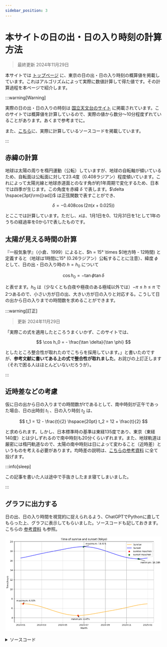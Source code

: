 ```yaml
---
sidebar_position: 3
---
```


# 本サイトの日の出・日の入り時刻の計算方法

> 最終更新 2024年11月29日

本サイトでは [トップページ](https://kacchan-next.vercel.app/) に、東京の日の出・日の入り時刻の概算値を掲載しています。これはアルゴリズムによって実際に数値計算して得た値です。その計算過程を本ページで紹介します。

:::warning[Warning]

実際の日の出・日の入りの時刻は [国立天文台のサイト](https://eco.mtk.nao.ac.jp/koyomi/dni/) に掲載されています。このサイトでは概算値を計算しているので、実際の値から数分〜10分程度ずれていることがあります。あくまで参考までに。

また、[こちら](https://github.com/random776/kacchan_next/blob/main/src/app/Basic/hinode.tsx)に、実際に計算しているソースコードを掲載しています。

:::

## 赤緯の計算

地球は太陽の周りを楕円運動（公転）していますが、地球の自転軸が傾いているため、自転面は公転面に対して23.4度（0.408ラジアン）程度傾いています。これによって太陽光線と地球赤道面とのなす角が約1年周期で変化するため、日本では四季が生じます。この角度を赤緯 $\delta$ で表します。$\delta \hspace{3pt}\rm{[rad]}$ は正弦関数で表すことができ、

$$
 \delta = -0.408 \cos \left(2 \pi \left(x + 0.025 \right)\right)
$$

とここでは計算しています。ただし、$x$は、1月1日を0、12月31日を1として1年のうちの経過率を0から1で表したものです。

## 太陽が見える時間の計算

『一般気象学』（小倉、1999）によると、$h = 15° \times $(地方時 - 12時間) と定義すると（地球は1時間に15° (0.26ラジアン）公転することに注意）、緯度 $\phi$ として、日の出・日の入り時の $h = h_0$ について

$$
    \cos h_0 = - \tan \phi \tan \delta
$$

と表せます。$h_0$ は（少なくとも白夜や極夜のある極域以外では）$-\pi \le h \le \pi$ で2つあるので、小さい方が日の出、大きい方が日の入りと対応する。こうして日の出から日の入りまでの時間数を求めることができます。

:::warning[訂正]

> 更新 2024年11月29日

「実際この式を適用したところうまくいかず、このサイトでは、

$$
    \cos h_0 = - \frac{\tan \delta}{\tan \phi}
$$

としたところ整合性が取れたのでこちらを採用しています。」と書いたのですが、**参考文献に書いてある上の式で整合性が取れました**。お詫びの上訂正します（それで困る人はほとんどいないだろうが）。

:::

## 近時差などの考慮

仮に日の出から日の入りまでの時間数が$t$であるとして、南中時刻が正午であった場合、日の出時刻 $t_1$ 、日の入り時刻 $t_2$ は、

$$
    t_1 = 12 - \frac{t}{2} \hspace{20pt} t_2 = 12 + \frac{t}{2}
$$

と求められます。しかし、日本標準時の基準は東経135度であり、東京（東経140度）とは少しずれるので南中時刻も20分くらいずれます。また、地球軌道は厳密には楕円軌道なので、太陽の南中時刻は日によって変わること（近時差）というものを考える必要があります。均時差の説明は、[こちらの参考資料](https://www.nao.ac.jp/faq/a0107.html) に全て投げます。

:::info[sleep]

この記事を書いた人は途中で手抜きしたまま寝てしまいました。

:::

## グラフに出力する

日の出、日の入り時間を視覚的に捉えられるよう、ChatGPTでPythonに直してもらった上、グラフに表示してもらいました。ソースコードも記しておきます。こちらの [参考資料](https://eco.mtk.nao.ac.jp/koyomi/wiki/C6FCA4CEBDD0C6FEA4EAA4C8C6EEC3E62FC6FCA4CEBDD0C6FEA4EAA4CEB5A8C0E1CAD1B2BD.html) も参照。

![graph](./img/sunrise.png)

<details>
  <summary>ソースコード</summary>
  ``` python title="sunrise.py"
import numpy as np
import matplotlib.pyplot as plt
from datetime import datetime, timedelta
from matplotlib import rcParams

# 日本語フォントの設定
rcParams['font.family'] = 'DejaVu Sans'  # フォントを変更

def calculate_sun_times(year):
    """ 指定した年の各日の日の出・日の入り時刻を計算 """
    start_date = datetime(year, 1, 1)
    end_date = datetime(year, 12, 31)
    days = (end_date - start_date).days + 1

    dates = []
    hinode_times = []
    hinoiri_times = []

    for day in range(days):
        current_date = start_date + timedelta(days=day)
        dates.append(current_date)

        # 日の出・日の入りの計算
        percentage = (day + 1) / days  # 年度の進行度
        delta = -0.408 * np.cos(2 * np.pi * (percentage + 0.025))  # 赤緯
        cosh = (- np.tan(0.623)) * np.tan(delta)  # 太陽高度
        h = (2 * np.arccos(cosh) * 360) / (2 * np.pi * 15)  # 昼の長さ [時間]

        # 近時差補正
        x = 2 * np.pi * (percentage - 81 / 365)
        kinjisa = (9.87 * np.sin(2 * x) - 7.53 * np.cos(x) - 1.5 * np.sin(x)) / 60  # 近時差 [時間]

        # 日の出・日の入り時刻
        hinode = 12 - 1 / 3 - kinjisa - h / 2
        hinoiri = 12 - 1 / 3 - kinjisa + h / 2

        # 保存（時刻をそのまま記録）
        hinode_times.append(hinode)
        hinoiri_times.append(hinoiri)

    return dates, hinode_times, hinoiri_times

def plot_sun_times(year):
    """ 日の出・日の入り時刻をプロット """
    dates, hinode_times, hinoiri_times = calculate_sun_times(year)

    # 最大値・最小値の計算
    max_hinode = max(hinode_times)
    min_hinode = min(hinode_times)
    max_hinoiri = max(hinoiri_times)
    min_hinoiri = min(hinoiri_times)

    max_hinode_date = dates[hinode_times.index(max_hinode)]
    min_hinode_date = dates[hinode_times.index(min_hinode)]
    max_hinoiri_date = dates[hinoiri_times.index(max_hinoiri)]
    min_hinoiri_date = dates[hinoiri_times.index(min_hinoiri)]

    # プロット作成
    plt.figure(figsize=(10, 6))
    plt.plot(dates, hinode_times, label="Sunrise", color="orange")
    plt.plot(dates, hinoiri_times, label="Sunset", color="blue")

    # 最大・最小点のプロット
    plt.scatter([max_hinode_date, min_hinode_date], [max_hinode, min_hinode], color="red", label="sunrise max/min")
    plt.scatter([max_hinoiri_date, min_hinoiri_date], [max_hinoiri, min_hinoiri], color="green", label="sunset max/min")

    # 注釈を追加
    plt.annotate(f"maximum: {max_hinode:.2f}h", (max_hinode_date, max_hinode), xytext=(-30, 10),
                 textcoords="offset points", arrowprops=dict(arrowstyle="->"))
    plt.annotate(f"minimum: {min_hinode:.2f}h", (min_hinode_date, min_hinode), xytext=(-30, -20),
                 textcoords="offset points", arrowprops=dict(arrowstyle="->"))
    plt.annotate(f"maximum: {max_hinoiri:.2f}h", (max_hinoiri_date, max_hinoiri), xytext=(10, 10),
                 textcoords="offset points", arrowprops=dict(arrowstyle="->"))
    plt.annotate(f"minimum: {min_hinoiri:.2f}h", (min_hinoiri_date, min_hinoiri), xytext=(10, -20),
                 textcoords="offset points", arrowprops=dict(arrowstyle="->"))

    # グラフ設定
    plt.title(f"Time of sunrise and sunset (Tokyo)")
    plt.ylim(3, 20)
    plt.xlabel("Month")
    plt.ylabel("Time(hour)")
    plt.legend()
    plt.grid(True)
    plt.tight_layout()
    plt.show()

# 使用例
plot_sun_times(2024)
  ```
</details>



## 参考資料

- 小倉義光(1999).一般気象学（第2版補訂版）. 東京大学出版会.

- 国立天文台. 太陽の南中時刻は日によって変わるの？. [https://www.nao.ac.jp/faq/a0107.html](https://www.nao.ac.jp/faq/a0107.html) .

- 国立天文台. 暦Wiki/日の出入りの季節変化. [https://eco.mtk.nao.ac.jp/koyomi/wiki/C6FCA4CEBDD0C6FEA4EAA4C8C6EEC3E62FC6FCA4CEBDD0C6FEA4EAA4CEB5A8C0E1CAD1B2BD.html](https://eco.mtk.nao.ac.jp/koyomi/wiki/C6FCA4CEBDD0C6FEA4EAA4C8C6EEC3E62FC6FCA4CEBDD0C6FEA4EAA4CEB5A8C0E1CAD1B2BD.html)

